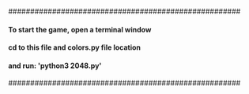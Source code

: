 #####################################################
#### To start the game, open a terminal window   ####
#### cd to this file and colors.py file location ####
#### and run: 'python3 2048.py'                  ####
#####################################################
